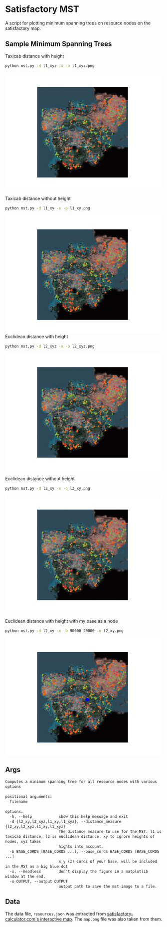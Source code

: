# Satisfactory MST

A script for plotting minimum spanning trees on resource nodes on the satisfactory map.

## Sample Minimum Spanning Trees
Taxicab distance with height
```sh
python mst.py -d l1_xyz -x -o l1_xyz.png 
```
![](l1_xyz.png)

Taxicab distance without height
```sh
python mst.py -d l1_xy -x -o l1_xy.png 
```
![](l1_xy.png)
Euclidean distance with height
```sh
python mst.py -d l2_xyz -x -o l2_xyz.png 
```
![](l2_xyz.png)

Euclidean distance without height
```sh
python mst.py -d l2_xy -x -o l2_xy.png 
```
![](l2_xy.png)

Euclidean distance with height with my base as a node
```sh
python mst.py -d l2_xy -x -b 90000 20000 -o l2_xy.png 
```
![](l2_xyz_mybase.png)

## Args
```
Computes a minimum spanning tree for all resource nodes with various options

positional arguments:
  filename

options:
  -h, --help            show this help message and exit
  -d {l2_xy,l2_xyz,l1_xy,l1_xyz}, --distance_measure {l2_xy,l2_xyz,l1_xy,l1_xyz}
                        The distance measure to use for the MST. l1 is taxicab distance, l2 is euclidean distance. xy to ignore heights of nodes, xyz takes      
                        hights into account.
  -b BASE_CORDS [BASE_CORDS ...], --base_cords BASE_CORDS [BASE_CORDS ...]
                        x y (z) cords of your base, will be included in the MST as a big blue dot
  -x, --headless        don't display the figure in a matplotlib window at the end.
  -o OUTPUT, --output OUTPUT
                        output path to save the mst image to a file.
```

## Data 

The data file, `resources.json` was extracted from [satisfactory-calculator.com's interactive map](https://satisfactory-calculator.com/en/interactive-map). The `map.png` file was also taken from them.  

